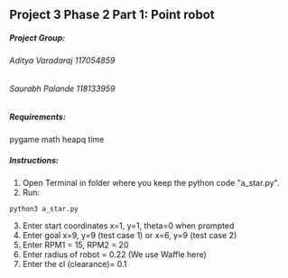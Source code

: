 ## Project 3 Phase 2 Part 1: Point robot
##### Project Group:
###### Aditya Varadaraj 117054859
###### Saurabh Palande 118133959
##### Requirements:
pygame
math
heapq
time

##### Instructions:
1) Open Terminal in folder where you keep the python code "a_star.py". 
2) Run:
```
python3 a_star.py
```
3) Enter start coordinates x=1, y=1, theta=0 when prompted
4) Enter goal x=9, y=9 (test case 1) or x=6, y=9 (test case 2)
5) Enter RPM1 = 15, RPM2 = 20
6) Enter radius of robot = 0.22 (We use Waffle here)
7) Enter the cl (clearance)= 0.1

